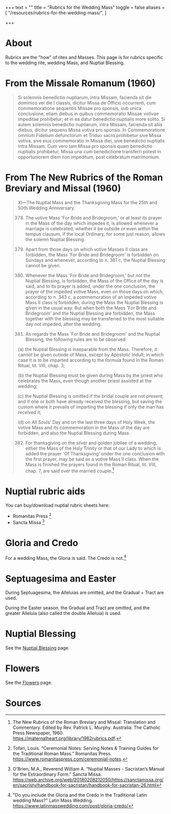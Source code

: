 +++
text = ""
title = "Rubrics for the Wedding Mass"
toggle = false
aliases = [
    "/resources/rubrics-for-the-wedding-mass/",
]

+++

# About

Rubrics are the "how" of rites and Masses. This page is for rubrics specific to the wedding rite, wedding Mass, and Nuptial Blessing.

# From the Missale Romanum (1960)

> Si solemnis benedictio nuptiarum, intra Missam, facienda sit die dominico vel die I classis, dicitur Missa de Officio occurrenti, cum commemoratione sequentis Missae pro sponsis, sub unica conclusione, etiam diebus in quibus commemoratio Missae votivae impeditae prohibetur; et in ea datur benedictio nuptialis more solito. Si autem solemnis benedictio nuptiarum, intra Missam, facienda sit aliis diebus, dicitur sequens Missa votiva pro sponsis. In Commemoratione omnium Fidelium defunctorum et Triduo sacro prohibetur sive Missa votiva, sive eius commemoratio in Missa diei, sive benedictio nuptialis intra Missam. Cum vero tam Missa pro sponsis quam benedictio nuptialis prohibetur, Missa una cum benedictione transferri potest in opportuniorem diem non impeditum, post celebratum matrimonium.

# From The New Rubrics of the Roman Breviary and Missal (1960)

> XI—The Nuptial Mass and the Thanksgiving Mass for the 25th and 50th Wedding Anniversary.
> 
> 378. The votive Mass 'For Bride and Bridegroom,' or at least its prayer in the Mass of the day which impedes it, is allowed whenever a marriage is celebrated, whether it be outside or even within the tempus clausum, if the local Ordinary, for some just reason, allows the solemn Nuptial Blessing.
> 
> 379. Apart from those days on which votive Masses II class are forbidden, the Mass 'For Bride and Bridegroom' is forbidden on Sundays and whenever, according to n. 381 c, the Nuptial Blessing cannot be given.
> 380. Whenever the Mass 'For Bride and Bridegroom,' but not the Nuptial Blessing, is forbidden, the Mass of the Office of the day is said, and to its prayer is added, under the one conclusion, the prayer of the impeded votive Mass, even on those days on which, according to n. 343 c, a commemoration of an impeded votive Mass II class is forbidden; during the Mass the Nuptial Blessing is given in the usual way. But when both the Mass 'For Bride and Bridegroom' and the Nuptial Blessing are forbidden, the Mass together with the blessing may be transferred to the most suitable day not impeded, after the wedding.
> 
> 381. As regards the Mass 'For Bride and Bridegroom' and the Nuptial Blessing, the following rules are to be observed:
> 
> (a) the Nuptial Blessing is inseparable from the Mass. Therefore, it cannot be given outside of Mass, except by Apostolic Indult; in which case it is to be imparted according to the formula found in the Roman Ritual, tit. VIII, chap. 3;
> 
> (b) the Nuptial Blessing must be given during Mass by the priest who celebrates the Mass, even though another priest assisted at the wedding;
> 
> (c) the Nuptial Blessing is omitted if the bridal couple are not present; and if one or both have already received the blessing, but saving the custom where it prevails of imparting the blessing if only the man has received it;
> 
> (d) on All Souls' Day and on the last three days of Holy Week, the votive Mass and its commemoration in the Mass of the day are forbidden, and also the Nuptial Blessing during Mass.
> 
> 382. For thanksgiving on the silver and golden jubilee of a wedding, either the Mass of the Holy Trinity or that of our Lady to which is added the prayer 'Of Thanksgiving' under the one conclusion with the first prayer, may be said as a votive Mass II class. When the Mass is finished the prayers found in the Roman Ritual, tit. VIII, chap. 7, are said over the married couple.[^1]

# Nuptial rubric aids 

You can buy/download nuptial rubric sheets here:

* Romanitas Press [^2]
* Sancta Missa [^3] 

# Gloria and Credo 

For a wedding Mass, the Gloria is said. The Credo is not.[^4]

# Septuagesima and Easter

During Septuagesima, the Alleluias are omitted, and the Gradual + Tract are used.

During the Easter season, the Gradual and Tract are omitted, and the greater Alleluia (also called the double Alleluia) is used.

# Nuptial Blessing

See the [Nuptial Blessing](/nuptial-blessing/) page.

# Flowers 

See the [Flowers](/flowers) page.

# Sources

[^1]: The New Rubrics of the Roman Breviary and Missal: Translation and Commentary. Edited by Rev. Patrick L. Murphy. Australia: The Catholic Press Newspaper, 1960. https://maternalheart.org/library/1962rubrics.pdf.

[^2]: Tofari, Louis. “Ceremonial Notes: Serving Notes & Training Guides for the Traditional Roman Mass.” Romanitas Press. https://www.romanitaspress.com/ceremonial-notes.

[^3]: O’Brien, M.A., Reverend William A. “Nuptial Masses - Sacristan’s Manual for the Extraordinary Form.” Sancta Missa. https://web.archive.org/web/20180208212050/https://sanctamissa.org/en/sacristy/handbook-for-sacristan/handbook-for-sacristan-26.html

[^4]: "Do you include the Gloria and the Credo in the Traditional Latin wedding Mass?" Latin Mass Wedding. https://www.latinmasswedding.com/post/gloria-credo/
